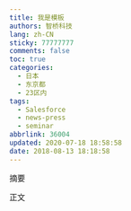 ```yaml
---
title: 我是模板
authors: 智桥科技
lang: zh-CN
sticky: 77777777
comments: false
toc: true
categories:
  - 日本
  - 东京都
  - 23区内
tags:
  - Salesforce
  - news-press
  - seminar
abbrlink: 36004
updated: 2020-07-18 18:58:58
date: 2018-08-13 18:18:58
---
```

摘要   


<!--more-->  
   


正文
